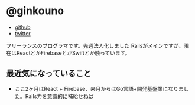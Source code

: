 # @ginkouno

- [github](https://github.com/ginkouno)
- [twitter](https://twitter.com/ginkouno)

フリーランスのプログラマです。先週法人化しました
Railsがメインですが、現在はReactとかFirebaseとかSwiftとか触っています。


## 最近気になっていること

- ここ2ヶ月はReact + Firebase、来月からはGo言語+開発基盤業になりました。Rails力を意識的に補給せねば
